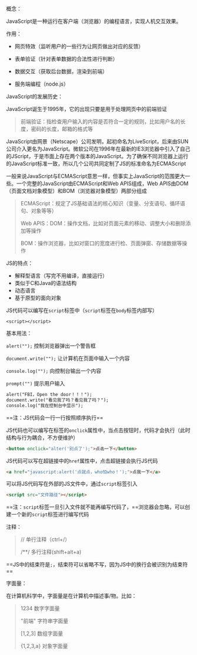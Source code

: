 概念：

JavaScript是一种运行在客户端（浏览器）的编程语言，实现人机交互效果。

作用：

- 网页特效（监听用户的一些行为让网页做出对应的反馈）

- 表单验证（针对表单数据的合法性进行判断）
- 数据交互（获取后台数据，渲染到前端）
- 服务端编程（node.js）

JavaScript的发展历史：

JavaScript诞生于1995年，它的出现只要是用于处理网页中的前端验证

> 前端验证：指检查用户输入的内容是否符合一定的规则，比如用户名的长度，密码的长度，邮箱的格式等

JavaScript由网景（Netscape）公司发明，起初命名为LiveScript，后来由SUN公司介入更名为JavaScript。微软公司在1996年在最新的IE3浏览器中引入了自己的JScript，于是市面上存在两个版本的JavaScript。为了确保不同浏览器上运行的JavaScript标准一致，所以几个公司共同定制了JS的标准命名为ECMAScript

一般来说JavaScript与ECMAScript意思一样，但事实上JavaScript的范围更大一些。一个完整的JavaScript由ECMAScript和Web APIS组成，Web APIS由DOM（页面文档对象模型）和BOM（浏览器对象模型）两部分组成

> ECMAScript：规定了JS基础语法的核心知识（变量、分支语句、循环语句、对象等等）
>
> Web APIS：DOM：操作文档，比如对页面元素的移动、调整大小和删除添加等操作
>
> ​					BOM：操作浏览器，比如对窗口的宽度进行检、页面弹窗、存储数据等操作

JS的特点：

- 解释型语言（写完不用编译，直接运行）
- 类似于C和Java的语法结构
- 动态语言
- 基于原型的面向对象

JS代码可以编写在`script`标签中（`script`标签在`body`标签内部写）

```
<script></script>
```

基本用法：

`alert("");`						控制浏览器弹出一个警告框

`document.write("");`		 让计算机在页面中输入一个内容

`console.log("");`			  向控制台输出一个内容

`prompt("")`						提示用户输入

```html
alert("FBI，Open the door！！！");
document.write("看见我了吗？看见我了吗？");
console.log("我在控制台中显示");
```

==注：JS代码会一行一行按照顺序执行==

JS代码也可以编写在标签的`onclick`属性中，当点击按钮时，代码才会执行（此时结构与行为耦合，不方便维护）

```html
<button onclick="alter('别点了');">点击一下</button>
```

JS代码可以写在超链接中的`href`属性中，点击超链接会执行JS代码

```html
<a href="javascript:alert('点就点，who怕who！');">点我一下</a>
```

可以将JS代码写在外部的JS文件中，通过`script`标签引入

```html
<script src="文件路径"></script>
```

==注：`script`标签一旦引入文件就不能再编写代码了，==浏览器会忽略，可以创建一个新的`script`标签进行编写代码

注释：

> //			单行注释（ctrl+/）
>
> /**/		 多行注释(shift+alt+a)

==JS中的结束符是`;`，结束符可以省略不写，因为JS中的换行会被识别为结束符==

字面量：

在计算机科学中，字面量是在计算机中描述事/物。比如：

> 1234			数字字面量
>
> "前端"		  字符串字面量
>
> [1,2,3]		  数组字面量
>
> {1,2,3,a}		对象字面量